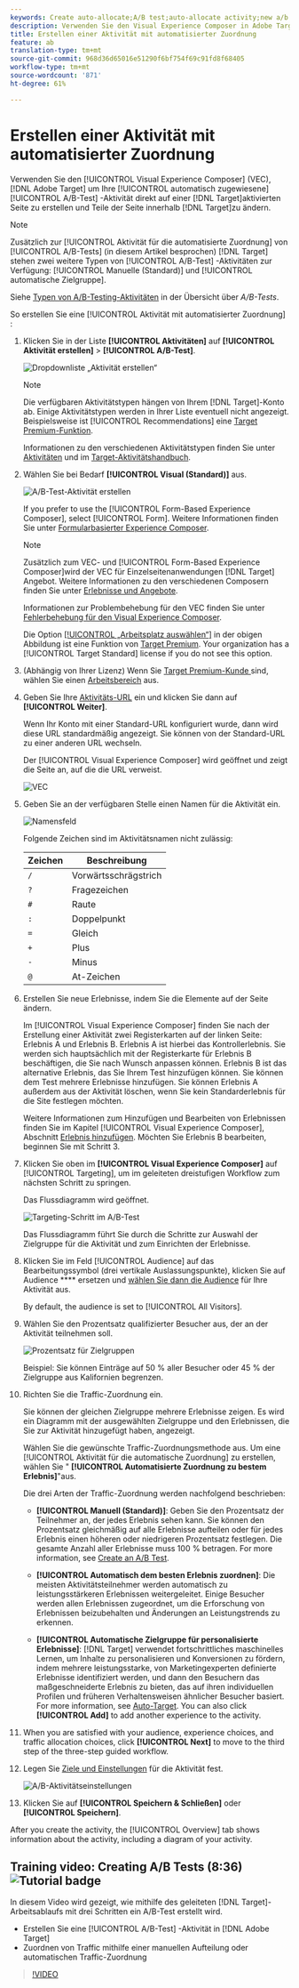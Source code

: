 ```yaml
---
keywords: Create auto-allocate;A/B test;auto-allocate activity;new a/b activity;auto allocate;auto-allocate to best experience;allocate
description: Verwenden Sie den Visual Experience Composer in Adobe Target, um Ihre automatisch zugewiesene A/B-Test-Aktivität direkt auf einer Zielgruppe-aktivierten Seite zu erstellen und Teile der Seite innerhalb der Zielgruppe zu ändern.
title: Erstellen einer Aktivität mit automatisierter Zuordnung
feature: ab
translation-type: tm+mt
source-git-commit: 968d36d65016e51290f6bf754f69c91fd8f68405
workflow-type: tm+mt
source-wordcount: '871'
ht-degree: 61%

---
```



# Erstellen einer Aktivität mit automatisierter Zuordnung

Verwenden Sie den [!UICONTROL Visual Experience Composer] (VEC), [!DNL Adobe Target] um Ihre [!UICONTROL automatisch zugewiesene] [!UICONTROL A/B-Test] -Aktivität direkt auf einer [!DNL Target]aktivierten Seite zu erstellen und Teile der Seite innerhalb [!DNL Target]zu ändern.

>[!NOTE]
>
>Zusätzlich zur [!UICONTROL Aktivität für die automatisierte Zuordnung] von [!UICONTROL A/B-Tests] (in diesem Artikel besprochen) [!DNL Target] stehen zwei weitere Typen von [!UICONTROL A/B-Test] -Aktivitäten zur Verfügung: [!UICONTROL Manuelle (Standard)] und [!UICONTROL automatische Zielgruppe].
>
>Siehe [Typen von A/B-Testing-Aktivitäten](/help/c-activities/t-test-ab/test-ab.md#types) in der Übersicht über *A/B-Tests*.

So erstellen Sie eine [!UICONTROL Aktivität mit automatisierter Zuordnung] :

1. Klicken Sie in der Liste **[!UICONTROL Aktivitäten]** auf **[!UICONTROL Aktivität erstellen]** > **[!UICONTROL A/B-Test]**.

   ![Dropdownliste „Aktivität erstellen“](/help/c-activities/t-test-ab/t-test-create-ab/assets/ab_select-new.png)

   >[!NOTE]
   >
   >Die verfügbaren Aktivitätstypen hängen von Ihrem [!DNL Target]-Konto ab. Einige Aktivitätstypen werden in Ihrer Liste eventuell nicht angezeigt. Beispielsweise ist [!UICONTROL Recommendations] eine [Target Premium-Funktion](/help/c-intro/intro.md#premium).
   >
   >Informationen zu den verschiedenen Aktivitätstypen finden Sie unter [Aktivitäten](/help/c-activities/activities.md) und im [Target-Aktivitätshandbuch](/help/c-activities/target-activities-guide.md).

1. Wählen Sie bei Bedarf **[!UICONTROL Visual (Standard)]** aus.

   ![A/B-Test-Aktivität erstellen](/help/c-activities/t-test-ab/t-test-create-ab/assets/create-ab.png)

   If you prefer to use the [!UICONTROL Form-Based Experience Composer], select [!UICONTROL Form]. Weitere Informationen finden Sie unter [Formularbasierter Experience Composer](/help/c-experiences/form-experience-composer.md).

   >[!NOTE]
   >
   >Zusätzlich zum VEC- und [!UICONTROL Form-Based Experience Composer]wird der VEC für Einzelseitenanwendungen [!DNL Target] Angebot. Weitere Informationen zu den verschiedenen Composern finden Sie unter [Erlebnisse und Angebote](/help/c-experiences/experiences.md).
   >
   >Informationen zur Problembehebung für den VEC finden Sie unter [Fehlerbehebung für den Visual Experience Composer](/help/c-experiences/c-visual-experience-composer/r-troubleshoot-composer/troubleshoot-composer.md).
   >
   >Die Option [[!UICONTROL „Arbeitsplatz auswählen“]](/help/administrating-target/c-user-management/property-channel/property-channel.md) in der obigen Abbildung ist eine Funktion von [Target Premium](/help/c-intro/intro.md). Your organization has a [!UICONTROL Target Standard] license if you do not see this option.

1. (Abhängig von Ihrer Lizenz) Wenn Sie [Target Premium-Kunde ](/help/c-intro/intro.md#premium)sind, wählen Sie einen [Arbeitsbereich](/help/administrating-target/c-user-management/property-channel/property-channel.md) aus.

1. Geben Sie Ihre [Aktivitäts-URL](/help/c-activities/t-test-ab/t-test-create-ab/ab-activity-url.md) ein und klicken Sie dann auf **[!UICONTROL Weiter]**.

   Wenn Ihr Konto mit einer Standard-URL konfiguriert wurde, dann wird diese URL standardmäßig angezeigt. Sie können von der Standard-URL zu einer anderen URL wechseln.

   Der [!UICONTROL Visual Experience Composer] wird geöffnet und zeigt die Seite an, auf die die URL verweist.

   ![VEC](/help/c-activities/t-test-ab/t-test-create-ab/assets/vec-new.png)

1. Geben Sie an der verfügbaren Stelle einen Namen für die Aktivität ein.

   ![Namensfeld](/help/c-activities/t-test-ab/t-test-create-ab/assets/ab_newname-new.png)

   Folgende Zeichen sind im Aktivitätsnamen nicht zulässig:

   | Zeichen | Beschreibung |
   |--- |--- |
   | `/` | Vorwärtsschrägstrich |
   | `?` | Fragezeichen |
   | `#` | Raute |
   | `:` | Doppelpunkt |
   | `=` | Gleich |
   | `+` | Plus |
   | `-` | Minus |
   | `@` | At-Zeichen |

1. Erstellen Sie neue Erlebnisse, indem Sie die Elemente auf der Seite ändern.

   Im [!UICONTROL Visual Experience Composer] finden Sie nach der Erstellung einer Aktivität zwei Registerkarten auf der linken Seite: Erlebnis A und Erlebnis B. Erlebnis A ist hierbei das Kontrollerlebnis. Sie werden sich hauptsächlich mit der Registerkarte für Erlebnis B beschäftigen, die Sie nach Wunsch anpassen können. Erlebnis B ist das alternative Erlebnis, das Sie Ihrem Test hinzufügen können. Sie können dem Test mehrere Erlebnisse hinzufügen. Sie können Erlebnis A außerdem aus der Aktivität löschen, wenn Sie kein Standarderlebnis für die Site festlegen möchten.

   Weitere Informationen zum Hinzufügen und Bearbeiten von Erlebnissen finden Sie im Kapitel [!UICONTROL Visual Experience Composer], Abschnitt  [Erlebnis hinzufügen](/help/c-activities/t-test-ab/t-test-create-ab/ab-add-experience.md). Möchten Sie Erlebnis B bearbeiten, beginnen Sie mit Schritt 3.

1. Klicken Sie oben im **[!UICONTROL Visual Experience Composer]** auf [!UICONTROL Targeting], um im geleiteten dreistufigen Workflow zum nächsten Schritt zu springen.

   Das Flussdiagramm wird geöffnet.

   ![Targeting-Schritt im A/B-Test](/help/c-activities/t-test-ab/t-test-create-ab/assets/ab_flow-new.png)

   Das Flussdiagramm führt Sie durch die Schritte zur Auswahl der Zielgruppe für die Aktivität und zum Einrichten der Erlebnisse.

1. Klicken Sie im Feld [!UICONTROL Audience] auf das Bearbeitungssymbol (drei vertikale Auslassungspunkte), klicken Sie auf Audience **** ersetzen und [wählen Sie dann die Audience](/help/c-activities/t-test-ab/t-test-create-ab/ab-audience.md) für Ihre Aktivität aus.

   By default, the audience is set to [!UICONTROL All Visitors].

1. Wählen Sie den Prozentsatz qualifizierter Besucher aus, der an der Aktivität teilnehmen soll.

   ![Prozentsatz für Zielgruppen](/help/c-activities/t-test-ab/t-test-create-ab/assets/audperc-new.png)

   Beispiel: Sie können Einträge auf 50 % aller Besucher oder 45 % der Zielgruppe aus Kalifornien begrenzen.

1. Richten Sie die Traffic-Zuordnung ein.

   Sie können der gleichen Zielgruppe mehrere Erlebnisse zeigen. Es wird ein Diagramm mit der ausgewählten Zielgruppe und den Erlebnissen, die Sie zur Aktivität hinzugefügt haben, angezeigt.

   Wählen Sie die gewünschte Traffic-Zuordnungsmethode aus. Um eine [!UICONTROL Aktivität für die automatische Zuordnung] zu erstellen, wählen Sie &quot; **[!UICONTROL Automatisierte Zuordnung zu bestem Erlebnis]**&quot;aus.

   Die drei Arten der Traffic-Zuordnung werden nachfolgend beschrieben:

   * **[!UICONTROL Manuell (Standard)]**: Geben Sie den Prozentsatz der Teilnehmer an, der jedes Erlebnis sehen kann. Sie können den Prozentsatz gleichmäßig auf alle Erlebnisse aufteilen oder für jedes Erlebnis einen höheren oder niedrigeren Prozentsatz festlegen. Die gesamte Anzahl aller Erlebnisse muss 100 % betragen. For more information, see [Create an A/B Test](/help/c-activities/t-test-ab/t-test-create-ab/test-create-ab.md).

   * **[!UICONTROL Automatisch dem besten Erlebnis zuordnen]**: Die meisten Aktivitätsteilnehmer werden automatisch zu leistungsstärkeren Erlebnissen weitergeleitet. Einige Besucher werden allen Erlebnissen zugeordnet, um die Erforschung von Erlebnissen beizubehalten und Änderungen an Leistungstrends zu erkennen.

   * **[!UICONTROL Automatische Zielgruppe für personalisierte Erlebnisse]**: [!DNL Target] verwendet fortschrittliches maschinelles Lernen, um Inhalte zu personalisieren und Konversionen zu fördern, indem mehrere leistungsstarke, von Marketingexperten definierte Erlebnisse identifiziert werden, und dann den Besuchern das maßgeschneiderte Erlebnis zu bieten, das auf ihren individuellen Profilen und früheren Verhaltensweisen ähnlicher Besucher basiert. For more information, see [Auto-Target](/help/c-activities/auto-target/auto-target-to-optimize.md).
   You can also click **[!UICONTROL Add]** to add another experience to the activity.

1. When you are satisfied with your audience, experience choices, and traffic allocation choices, click **[!UICONTROL Next]** to move to the third step of the three-step guided workflow.

1. Legen Sie [Ziele und Einstellungen](/help/c-activities/t-test-ab/t-test-create-ab/ab-goals-and-settings.md) für die Aktivität fest.

   ![A/B-Aktivitätseinstellungen](/help/c-activities/t-test-ab/t-test-create-ab/assets/ab_settings-new.png)

1. Klicken Sie auf **[!UICONTROL Speichern &amp; Schließen]** oder **[!UICONTROL Speichern]**.

After you create the activity, the [!UICONTROL Overview] tab shows information about the activity, including a diagram of your activity.

## Training video: Creating A/B Tests (8:36) ![Tutorial badge](/help/assets/tutorial.png)

In diesem Video wird gezeigt, wie mithilfe des geleiteten [!DNL Target]-Arbeitsablaufs mit drei Schritten ein A/B-Test erstellt wird.

* Erstellen Sie eine [!UICONTROL A/B-Test] -Aktivität in [!DNL Adobe Target]
* Zuordnen von Traffic mithilfe einer manuellen Aufteilung oder automatischen Traffic-Zuordnung

>[!VIDEO](https://video.tv.adobe.com/v/17391)